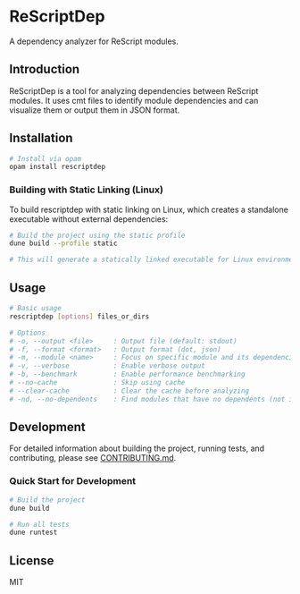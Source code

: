 # ReScriptDep

A dependency analyzer for ReScript modules.

## Introduction

ReScriptDep is a tool for analyzing dependencies between ReScript modules. It uses cmt files to identify module dependencies and can visualize them or output them in JSON format.

## Installation

```bash
# Install via opam
opam install rescriptdep
```

### Building with Static Linking (Linux)

To build rescriptdep with static linking on Linux, which creates a standalone executable without external dependencies:

```bash
# Build the project using the static profile
dune build --profile static

# This will generate a statically linked executable for Linux environments
```

## Usage

```bash
# Basic usage
rescriptdep [options] files_or_dirs

# Options
# -o, --output <file>     : Output file (default: stdout)
# -f, --format <format>   : Output format (dot, json)
# -m, --module <name>     : Focus on specific module and its dependencies
# -v, --verbose           : Enable verbose output
# -b, --benchmark         : Enable performance benchmarking
# --no-cache              : Skip using cache
# --clear-cache           : Clear the cache before analyzing
# -nd, --no-dependents    : Find modules that have no dependents (not imported by any other modules)
```

## Development

For detailed information about building the project, running tests, and contributing, please see [CONTRIBUTING.md](CONTRIBUTING.md).

### Quick Start for Development

```bash
# Build the project
dune build

# Run all tests
dune runtest
```

## License

MIT